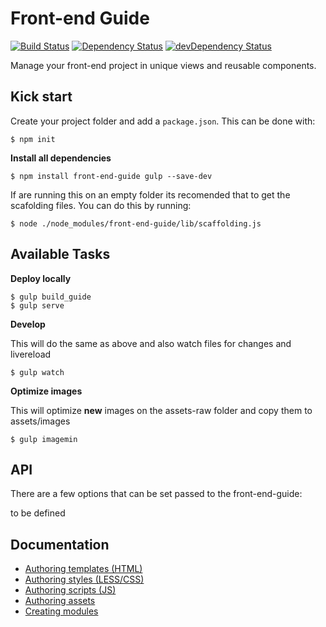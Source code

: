 # Front-end Guide

[![Build Status](https://travis-ci.org/voorhoede/front-end-guide.svg?branch=master)](https://travis-ci.org/voorhoede/front-end-guide)
[![Dependency Status](https://david-dm.org/voorhoede/front-end-guide.svg?theme=shields.io)](https://david-dm.org/voorhoede/front-end-guide)
[![devDependency Status](https://david-dm.org/voorhoede/front-end-guide/dev-status.svg?theme=shields.io)](https://david-dm.org/voorhoede/front-end-guide#info=devDependencies)

Manage your front-end project in unique views and reusable components.

## Kick start

Create your project folder and add a `package.json`. This can be done with:

	$ npm init

**Install all dependencies**

	$ npm install front-end-guide gulp --save-dev

If are running this on an empty folder its recomended that to get the scafolding files. You can do this by running:

	$ node ./node_modules/front-end-guide/lib/scaffolding.js

## Available Tasks

**Deploy locally**

	$ gulp build_guide
	$ gulp serve

**Develop**

This will do the same as above and also watch files for changes and livereload

	$ gulp watch

**Optimize images**

This will optimize **new** images on the assets-raw folder and copy them to assets/images

	$ gulp imagemin

## API

There are a few options that can be set passed to the front-end-guide:

to be defined



## Documentation

* [Authoring templates (HTML)](docs/authoring-templates.md)
* [Authoring styles (LESS/CSS)](docs/authoring-styles.md)
* [Authoring scripts (JS)](docs/authoring-scripts.md)
* [Authoring assets](docs/authoring-assets.md)
* [Creating modules](docs/module-crud.md)